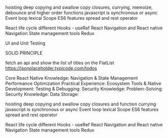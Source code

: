 hoisting
deep copying and swallow copy
closures, currying, memoize, debounce and higher order functions
javascript is synchronous or async
Event loop
lexical Scope
ES6 features
spread and rest operator

React life cycle
different Hooks - useRef
React Navigation and React native Navigation
State management tools Redux

UI and Unit Testing

SOLID PRINCIPLE

fetch an api and show the list of titles on the FlatList
https://jsonplaceholder.typicode.com/todos

Core React Native Knowledge:
Navigation & State Management
Performance Optimization
Practical Experience:
Ecosystem Tools & Native Development:
Testing & Debugging:
Security Knowledge:
Problem-Solving:
Security Knowledge:
Data Storage:

hoisting
deep copying and swallow copy
closures and function currying
javascript is synchronous or async
Event loop
lexical Scope
ES6 features
spread and rest operator

React life cycle
different Hooks - useRef
React Navigation and React native Navigation
State management tools Redux
